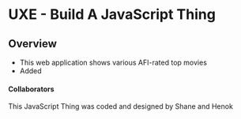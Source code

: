 # UXE - Build A JavaScript Thing

## Overview
- This web application shows various AFI-rated top movies
- Added



#### Collaborators
This JavaScript Thing was coded and designed by Shane and Henok
